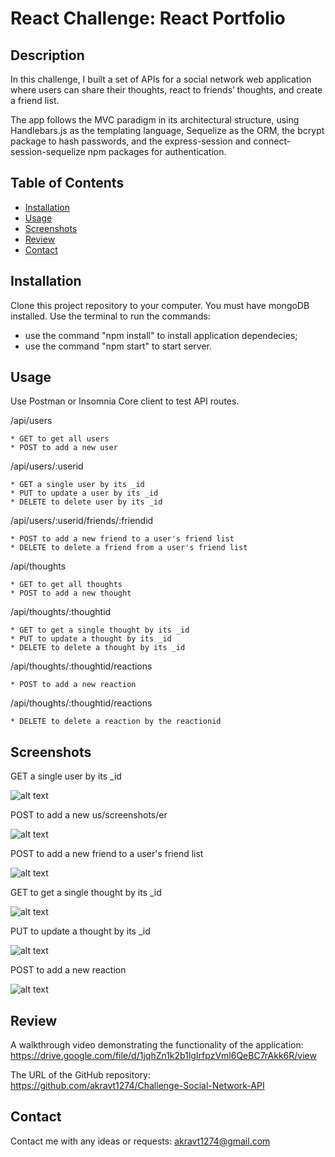 # React Challenge: React Portfolio

## Description
In this challenge, I built a set of APIs for a social network web application where users can share their thoughts, react to friends’ thoughts, and create a friend list.

The app follows the MVC paradigm in its architectural structure, using Handlebars.js as the templating language, Sequelize as the ORM, the bcrypt package to hash passwords, and the express-session and connect-session-sequelize npm packages for authentication.

## Table of Contents
* [Installation](#installation)
* [Usage](#usage)
* [Screenshots](#screenshots)
* [Review](#review)
* [Contact](#contact)


## Installation
Clone this project repository to your computer. You must have mongoDB installed.
Use the terminal to run the commands:
- use the command "npm install" to install application dependecies;
- use the command "npm start" to start server.
    

## Usage 
Use Postman or Insomnia Core client to test API routes.

/api/users

    * GET to get all users
    * POST to add a new user

/api/users/:userid

    * GET a single user by its _id
    * PUT to update a user by its _id
    * DELETE to delete user by its _id

/api/users/:userid/friends/:friendid

    * POST to add a new friend to a user's friend list
    * DELETE to delete a friend from a user's friend list

/api/thoughts

    * GET to get all thoughts
    * POST to add a new thought

/api/thoughts/:thoughtid

    * GET to get a single thought by its _id
    * PUT to update a thought by its _id
    * DELETE to delete a thought by its _id

/api/thoughts/:thoughtid/reactions

    * POST to add a new reaction

/api/thoughts/:thoughtid/reactions

    * DELETE to delete a reaction by the reactionid

## Screenshots

GET a single user by its _id

![alt text](/screenshots/image.png)

POST to add a new us/screenshots/er

![alt text](/screenshots/image-1.png)

POST to add a new friend to a user's friend list

![alt text](/screenshots/image-3.png)

GET to get a single thought by its _id

![alt text](/screenshots/image-4.png)

PUT to update a thought by its _id

![alt text](/screenshots/image-5.png)

POST to add a new reaction

![alt text](/screenshots/image-6.png)

## Review
A walkthrough video demonstrating the functionality of the application: https://drive.google.com/file/d/1jqhZn1k2b1lgIrfpzVml6QeBC7rAkk6R/view

The URL of the GitHub repository: https://github.com/akravt1274/Challenge-Social-Network-API

## Contact
Contact me with any ideas or requests: akravt1274@gmail.com
